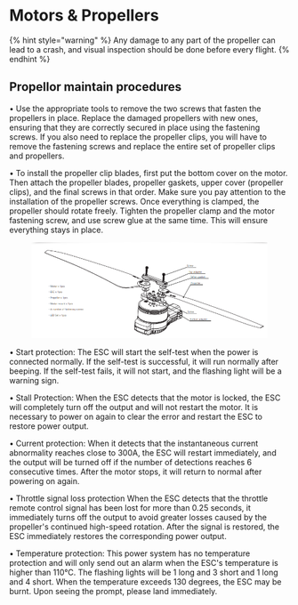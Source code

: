 # Motors & Propellers



{% hint style="warning" %}
Any damage to any part of the propeller can lead to a crash, and visual inspection should be done before every flight.
{% endhint %}

## Propellor maintain procedures&#x20;



• Use the appropriate tools to remove the two screws that fasten the propellers in place. Replace the damaged propellers with new ones, ensuring that they are correctly secured in place using the fastening screws. If you also need to replace the propeller clips, you will have to remove the fastening screws and replace the entire set of propeller clips and propellers.

&#x20;• To install the propeller clip blades, first put the bottom cover on the motor. Then attach the propeller blades, propeller gaskets, upper cover (propeller clips), and the final screws in that order. Make sure you pay attention to the installation of the propeller screws. Once everything is clamped, the propeller should rotate freely. Tighten the propeller clamp and the motor fastening screw, and use screw glue at the same time. This will ensure everything stays in place.

<figure><img src="../.gitbook/assets/motor.PNG" alt=""><figcaption></figcaption></figure>

• Start protection: The ESC will start the self-test when the power is connected normally. If the self-test is successful, it will run normally after beeping. If the self-test fails, it will not start, and the flashing light will be a warning sign.&#x20;

• Stall Protection: When the ESC detects that the motor is locked, the ESC will completely turn off the output and will not restart the motor. It is necessary to power on again to clear the error and restart the ESC to restore power output.&#x20;

• Current protection: When it detects that the instantaneous current abnormality reaches close to 300A, the ESC will restart immediately, and the output will be turned off if the number of detections reaches 6 consecutive times. After the motor stops, it will return to normal after powering on again.&#x20;

• Throttle signal loss protection When the ESC detects that the throttle remote control signal has been lost for more than 0.25 seconds, it immediately turns off the output to avoid greater losses caused by the propeller's continued high-speed rotation. After the signal is restored, the ESC immediately restores the corresponding power output.

&#x20;• Temperature protection: This power system has no temperature protection and will only send out an alarm when the ESC's temperature is higher than 110°C. The flashing lights will be 1 long and 3 short and 1 long and 4 short. When the temperature exceeds 130 degrees, the ESC may be burnt. Upon seeing the prompt, please land immediately.
